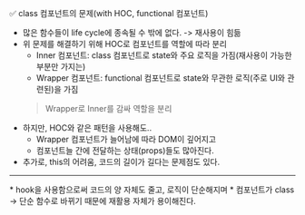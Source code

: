 ✅ class 컴포넌트의 문제(with HOC, functional 컴포넌트)
* 많은 함수들이 life cycle에 종속될 수 밖에 없다. -> 재사용이 힘듦
* 위 문제를 해결하기 위해 HOC로 컴포넌트를 역할에 따라 분리
    * Inner 컴포넌트: class 컴포넌트로 state와 주요 로직을 가짐(재사용이 가능한 부분만 가지는)
    * Wrapper 컴포넌트: functional 컴포넌트로 state와 무관한 로직(주로 UI와 관련된)을 가짐
    > Wrapper로 Inner를 감싸 역할을 분리
* 하지만, HOC와 같은 패턴을 사용해도..  
    * Wrapper 컴포넌트가 늘어남에 따라 DOM이 깊어지고
    * 컴포넌트늘 간에 전달하는 상태(props)들도 많아진다.
* 추가로, this의 어려움, 코드의 길이가 길다는 문제점도 있다.

<hr />
* hook을 사용함으로써 코드의 양 자체도 줄고, 로직이 단순해지며
* 컴포넌트가 class -> 단순 함수로 바뀌기 때문에 재활용 자체가 용이해진다.